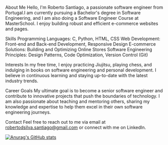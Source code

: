 About Me
Hello, I'm Roberto Santiago, a passionate software engineer from Portugal.I am currently pursuing a Bachelor's degree in Software Engineering, and I am also doing a Software Engineer Course at MasterSchool. I enjoy building robust and efficient e-commerce websites and pages.

Skills
Programming Languages: C, Python, HTML, CSS
Web Development: Front-end and Back-end Development, Responsive Design
E-commerce Solutions: Building and Optimizing Online Stores
Software Engineering Principles: Design Patterns, Code Optimization, Version Control (Git)

Interests
In my free time, I enjoy practicing Jiujitsu, playing chess, and indulging in books on software engineering and personal development. I believe in continuous learning and staying up-to-date with the latest industry trends.

Career Goals
My ultimate goal is to become a senior software engineer and contribute to innovative projects that push the boundaries of technology. I am also passionate about teaching and mentoring others, sharing my knowledge and expertise to help them excel in their own software engineering journeys.

Contact
Feel free to reach out to me via email at robertodsilva.santiago@gmail.com or connect with me on LinkedIn.

[![Anurag's GitHub stats](https://github-readme-stats.vercel.app/api?username=RobertodSilvaSantiago)](https://github.com/anuraghazra/github-readme-stats)
